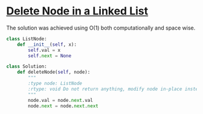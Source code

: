 # [Delete Node in a Linked List](https://leetcode.com/explore/featured/card/top-interview-questions-easy/93/linked-list/553/)

The solution was achieved using O(1) both computationally and space wise.

```python
class ListNode:
    def __init__(self, x):
        self.val = x
        self.next = None

class Solution:
    def deleteNode(self, node):
        """
        :type node: ListNode
        :rtype: void Do not return anything, modify node in-place instead.
        """
        node.val = node.next.val
        node.next = node.next.next
```